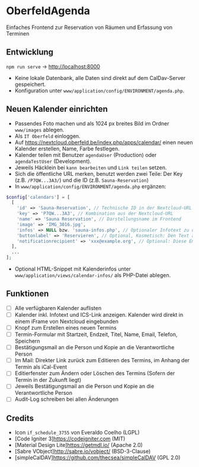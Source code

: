 # OberfeldAgenda

Einfaches Frontend zur Reservation von Räumen und Erfassung von Terminen

## Entwicklung

`npm run serve` -> <http://localhost:8000>

- Keine lokale Datenbank, alle Daten sind direkt auf dem CalDav-Server gespeichert.
- Konfiguration unter `www/application/config/ENVIRONMENT/agenda.php`.

## Neuen Kalender einrichten

- Passendes Foto machen und als 1024 px breites Bild im Ordner `www/images` ablegen.
- Als `IT Oberfeld` einloggen.
- Auf <https://nextcloud.oberfeld.be/index.php/apps/calendar/> einen neuen Kalender erstellen, Name, Farbe festlegen.
- Kalender teilen mit Benutzer `agendaUser` (Production) oder `agendaTestUser` (Development).
- Jeweils Häcklein bei `kann bearbeiten` und `Link teilen` setzen.
- Sich die öffentliche URL merken, benutzt werden zwei Teile: Der Key (z.B. `/P7QW...3A3/`) und die ID  (z.B. `Sauna-Reservation`)
- In `www/application/config/ENVIRONMENT/agenda.php` ergänzen:

```php
$config['calendars'] = [
  [
    'id' => 'Sauna-Reservation', // Technische ID in der Nextcloud-URL
    'key' => 'P7QW...3A3', // Kombination aus der Nextcloud-URL
    'name' => 'Sauna Reservation', // Darstellungsname im Frontend
    'image' => 'IMG_3016.jpg',
    'infos' => NULL bzw. 'sauna-infos.php', // Optionaler Infotext zu diesem Kalender in externer Datei.
    'buttonlabel' => 'Reservieren', // Optional, Kosmetisch: Den Text auf dem 'Reservieren'-Knopf ändern.
    'notificationrecipient' => 'xxx@example.org', // Optional: Diese Email-Adresse wird über Reservationen informiert.
  ],
  ...
];
```

- Optional HTML-Snippet mit Kalenderinfos unter `www/application/views/calendar-infos/` als PHP-Datei ablegen. 

## Funktionen

- [ ] Alle verfügbaren Kalender auflisten
- [ ] Kalender inkl. Infotext und ICS-Link anzeigen. Kalender wird direkt in einem iFrame von Nextcloud eingebunden
- [ ] Knopf zum Erstellen eines neuen Termins
- [ ] Termin-Formular mit Startzeit, Endzeit, Titel, Name, Email, Telefon, Speichern
- [ ] Bestätigungsmail an die Person und Kopie an die Verantwortliche Person
- [ ] Im Mail: Direkter Link zurück zum Editieren des Termins, im Anhang der Termin als iCal-Event
- [ ] Editierfenster zum Ändern oder Löschen des Termins (Sofern der Termin in der Zukunft liegt)
- [ ] Jeweils Bestätigungsmail an die Person und Kopie an die Verantwortliche Person
- [ ] Audit-Log schreiben bei allen Änderungen

## Credits

- Icon `if_schedule_3755` von Everaldo Coelho (LGPL)
- [Code Igniter 3]<https://codeigniter.com> (MIT)
- [Material Design Lite]<https://getmdl.io/> (Apache 2.0)
- [Sabre VObject]<http://sabre.io/vobject/> (BSD-3-Clause)
- [simpleCalDAV]<https://github.com/thecsea/simpleCalDAV> (GPL 2.0)
